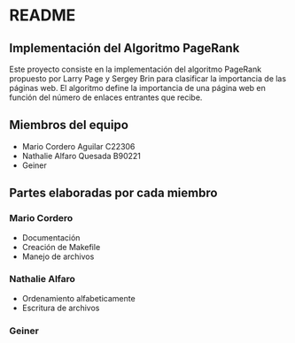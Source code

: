 # README

## Implementación del Algoritmo PageRank

Este proyecto consiste en la implementación del algoritmo PageRank propuesto por Larry Page y Sergey Brin para clasificar la importancia de las páginas web. El algoritmo define la importancia de una página web en función del número de enlaces entrantes que recibe.

## Miembros del equipo
- Mario Cordero Aguilar C22306
- Nathalie Alfaro Quesada B90221
- Geiner

## Partes elaboradas por cada miembro
### Mario Cordero
- Documentación
- Creación de Makefile
- Manejo de archivos

### Nathalie Alfaro
- Ordenamiento alfabeticamente
- Escritura de archivos
  
### Geiner